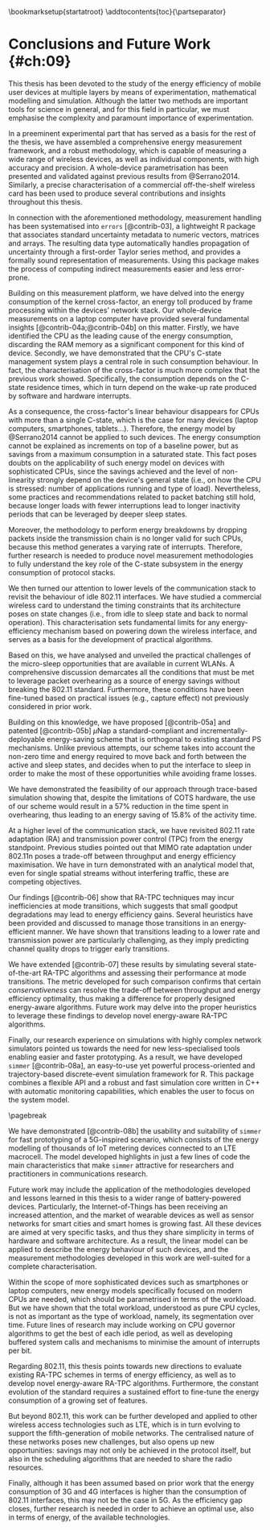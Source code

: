 \bookmarksetup{startatroot}
\addtocontents{toc}{\partseparator}

# Conclusions and Future Work {#ch:09}

<span class="newthought">This thesis</span> has been devoted to the study of the energy efficiency of mobile user devices at multiple layers by means of experimentation, mathematical modelling and simulation. Although the latter two methods are important tools for science in general, and for this field in particular, we must emphasise the complexity and paramount importance of experimentation.

<span class="newthought">In a preeminent experimental part</span> that has served as a basis for the rest of the thesis, we have assembled a comprehensive energy measurement framework, and a robust methodology, which is capable of measuring a wide range of wireless devices, as well as individual components, with high accuracy and precision. A whole-device parametrisation has been presented and validated against previous results from @Serrano2014. Similarly, a precise characterisation of a commercial off-the-shelf wireless card has been used to produce several contributions and insights throughout this thesis.

In connection with the aforementioned methodology, measurement handling has been systematised into `errors` [@contrib-03], a lightweight R package that associates standard uncertainty metadata to numeric vectors, matrices and arrays. The resulting data type automatically handles propagation of uncertainty through a first-order Taylor series method, and provides a formally sound representation of measurements. Using this package makes the process of computing indirect measurements easier and less error-prone.

<span class="newthought">Building on this</span> measurement platform, we have delved into the energy consumption of the kernel cross-factor, an energy toll produced by frame processing within the devices' network stack. Our whole-device measurements on a laptop computer have provided several fundamental insights [@contrib-04a;@contrib-04b] on this matter. Firstly, we have identified the CPU as the leading cause of the energy consumption, discarding the RAM memory as a significant component for this kind of device. Secondly, we have demonstrated that the CPU's C-state management system plays a central role in such consumption behaviour. In fact, the characterisation of the cross-factor is much more complex that the previous work showed. Specifically, the consumption depends on the C-state residence times, which in turn depend on the wake-up rate produced by software and hardware interrupts.

As a consequence, the cross-factor's linear behaviour disappears for CPUs with more than a single C-state, which is the case for many devices (laptop computers, smartphones, tablets...). Therefore, the energy model by @Serrano2014 cannot be applied to such devices. The energy consumption cannot be explained as increments on top of a baseline power, but as savings from a maximum consumption in a saturated state. This fact poses doubts on the applicability of such energy model on devices with sophisticated CPUs, since the savings achieved and the level of non-linearity strongly depend on the device's general state (i.e., on how the CPU is stressed: number of applications running and type of load). Nevertheless, some practices and recommendations related to packet batching still hold, because longer loads with fewer interruptions lead to longer inactivity periods that can be leveraged by deeper sleep states.

Moreover, the methodology to perform energy breakdowns by dropping packets inside the transmission chain is no longer valid for such CPUs, because this method generates a varying rate of interrupts. Therefore, further research is needed to produce novel measurement methodologies to fully understand the key role of the C-state subsystem in the energy consumption of protocol stacks.

<span class="newthought">We then turned</span> our attention to lower levels of the communication stack to revisit the behaviour of idle 802.11 interfaces. We have studied a commercial wireless card to understand the timing constraints that its architecture poses on state changes (i.e., from idle to sleep state and back to normal operation). This characterisation sets fundamental limits for any energy-efficiency mechanism based on powering down the wireless interface, and serves as a basis for the development of practical algorithms.

Based on this, we have analysed and unveiled the practical challenges of the micro-sleep opportunities that are available in current WLANs. A comprehensive discussion demarcates all the conditions that must be met to leverage packet overhearing as a source of energy savings without breaking the 802.11 standard. Furthermore, these conditions have been fine-tuned based on practical issues (e.g., capture effect) not previously considered in prior work.

Building on this knowledge, we have proposed [@contrib-05a] and patented [@contrib-05b] $\mu$Nap a standard-compliant and incrementally-deployable energy-saving scheme that is orthogonal to existing standard PS mechanisms. Unlike previous attempts, our scheme takes into account the non-zero time and energy required to move back and forth between the active and sleep states, and decides when to put the interface to sleep in order to make the most of these opportunities while avoiding frame losses.

We have demonstrated the feasibility of our approach through trace-based simulation showing that, despite the limitations of COTS hardware, the use of our scheme would result in a 57% reduction in the time spent in overhearing, thus leading to an energy saving of 15.8% of the activity time.

<span class="newthought">At a higher level</span> of the communication stack, we have revisited 802.11 rate adaptation (RA) and transmission power control (TPC) from the energy standpoint. Previous studies pointed out that MIMO rate adaptation under 802.11n poses a trade-off between throughput and energy efficiency maximisation. We have in turn demonstrated with an analytical model that, even for single spatial streams without interfering traffic, these are competing objectives.

Our findings [@contrib-06] show that RA-TPC techniques may incur inefficiencies at mode transitions, which suggests that small goodput degradations may lead to energy efficiency gains. Several heuristics have been provided and discussed to manage those transitions in an energy-efficient manner. We have shown that transitions leading to a lower rate and transmission power are particularly challenging, as they imply predicting channel quality drops to trigger early transitions.

We have extended [@contrib-07] these results by simulating several state-of-the-art RA-TPC algorithms and assessing their performance at mode transitions. The metric developed for such comparison confirms that certain *conservativeness* can resolve the trade-off between throughput and energy efficiency optimality, thus making a difference for properly designed energy-aware algorithms. Future work may delve into the proper heuristics to leverage these findings to develop novel energy-aware RA-TPC algorithms.

<span class="newthought">Finally</span>, our research experience on simulations with highly complex network simulators pointed us towards the need for new less-specialised tools enabling easier and faster prototyping. As a result, we have developed `simmer` [@contrib-08a], an easy-to-use yet powerful process-oriented and trajectory-based discrete-event simulation framework for R. This package combines a flexible API and a robust and fast simulation core written in C++ with automatic monitoring capabilities, which enables the user to focus on the system model.

\pagebreak

We have demonstrated [@contrib-08b] the usability and suitability of `simmer` for fast prototyping of a 5G-inspired scenario, which consists of the energy modelling of thousands of IoT metering devices connected to an LTE macrocell. The model developed highlights in just a few lines of code the main characteristics that make `simmer` attractive for researchers and practitioners in communications research.

<span class="newthought">Future work</span> may include the application of the methodologies developed and lessons learned in this thesis to a wider range of battery-powered devices. Particularly, the Internet-of-Things has been receiving an increased attention, and the market of wearable devices as well as sensor networks for smart cities and smart homes is growing fast. All these devices are aimed at very specific tasks, and thus they share simplicity in terms of hardware and software architecture. As a result, the linear model can be applied to describe the energy behaviour of such devices, and the measurement methodologies developed in this work are well-suited for a complete characterisation.

Within the scope of more sophisticated devices such as smartphones or laptop computers, new energy models specifically focused on modern CPUs are needed, which should be parametrised in terms of the workload. But we have shown that the total workload, understood as pure CPU cycles, is not as important as the type of workload, namely, its segmentation over time. Future lines of research may include working on CPU governor algorithms to get the best of each idle period, as well as developing buffered system calls and mechanisms to minimise the amount of interrupts per bit.

Regarding 802.11, this thesis points towards new directions to evaluate existing RA-TPC schemes in terms of energy efficiency, as well as to develop novel energy-aware RA-TPC algorithms. Furthermore, the constant evolution of the standard requires a sustained effort to fine-tune the energy consumption of a growing set of features.

But beyond 802.11, this work can be further developed and applied to other wireless access technologies such as LTE, which is in turn evolving to support the fifth-generation of mobile networks. The centralised nature of these networks poses new challenges, but also opens up new opportunities: savings may not only be achieved in the protocol itself, but also in the scheduling algorithms that are needed to share the radio resources.

Finally, although it has been assumed based on prior work that the energy consumption of 3G and 4G interfaces is higher than the consumption of 802.11 interfaces, this may not be the case in 5G. As the efficiency gap closes, further research is needed in order to achieve an optimal use, also in terms of energy, of the available technologies.
